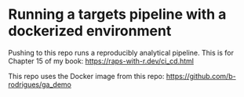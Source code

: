 # Running a targets pipeline with a dockerized environment

Pushing to this repo runs a reproducibly analytical pipeline. 
This is for Chapter 15 of my book: https://raps-with-r.dev/ci_cd.html

This repo uses the Docker image from this repo: https://github.com/b-rodrigues/ga_demo
